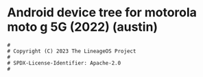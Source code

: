 # Android device tree for motorola moto g 5G (2022) (austin)

```
#
# Copyright (C) 2023 The LineageOS Project
#
# SPDX-License-Identifier: Apache-2.0
#
```
